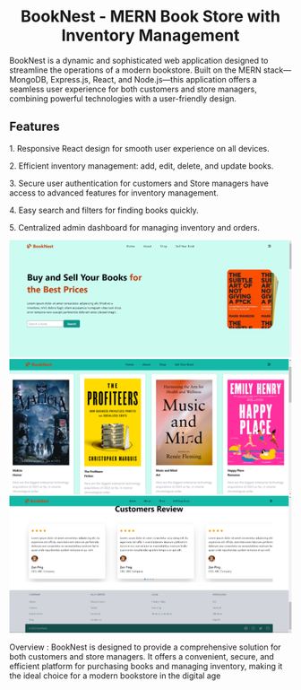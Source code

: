 <h1 align="center">BookNest - MERN Book Store  with Inventory Management</h1> 
BookNest is a dynamic and sophisticated web application designed to streamline the operations of a modern bookstore. Built on the MERN stack—MongoDB, Express.js, React, and Node.js—this application offers a seamless user experience for both customers and store managers, combining powerful technologies with a user-friendly design.

<h2 text="xl">Features</h2>
<p>1. Responsive React design for smooth user experience on all devices.</p>
<p>2. Efficient inventory management: add, edit, delete, and update books.</p>
<p>3. Secure user authentication for customers and Store managers have access to advanced features for inventory management.</p>
<p>4. Easy search and filters for finding books quickly.</p>
<p>5. Centralized admin dashboard for managing inventory and orders.</p>

![preview img](/preview1.png)
![preview img](/preview2.png)
![preview img](/preview3.png)

<p>Overview : BookNest is designed to provide a comprehensive solution for both customers and store managers. It offers a convenient, secure, and efficient platform for purchasing books and managing inventory, making it the ideal choice for a modern bookstore in the digital age</p>
